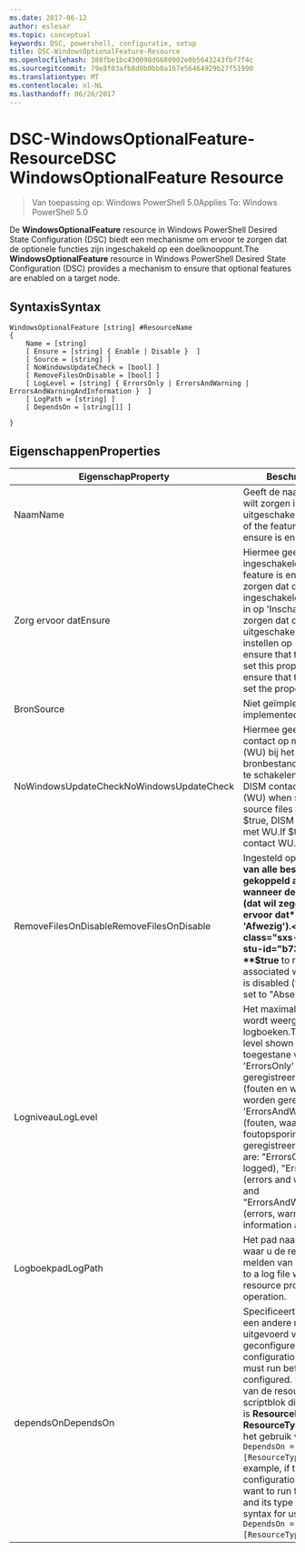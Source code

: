 ```yaml
---
ms.date: 2017-06-12
author: eslesar
ms.topic: conceptual
keywords: DSC, powershell, configuratie, setup
title: DSC-WindowsOptionalFeature-Resource
ms.openlocfilehash: 388fbe1bc430098d6680902e0b5643243fbf7f4c
ms.sourcegitcommit: 79e8f03afb8d0b0bb0a167e56464929b27f51990
ms.translationtype: MT
ms.contentlocale: nl-NL
ms.lasthandoff: 06/26/2017
---
```

# <a name="dsc-windowsoptionalfeature-resource"></a><span data-ttu-id="b73c9-103">DSC-WindowsOptionalFeature-Resource</span><span class="sxs-lookup"><span data-stu-id="b73c9-103">DSC WindowsOptionalFeature Resource</span></span>

> <span data-ttu-id="b73c9-104">Van toepassing op: Windows PowerShell 5.0</span><span class="sxs-lookup"><span data-stu-id="b73c9-104">Applies To: Windows PowerShell 5.0</span></span>

<span data-ttu-id="b73c9-105">De **WindowsOptionalFeature** resource in Windows PowerShell Desired State Configuration (DSC) biedt een mechanisme om ervoor te zorgen dat de optionele functies zijn ingeschakeld op een doelknooppunt.</span><span class="sxs-lookup"><span data-stu-id="b73c9-105">The **WindowsOptionalFeature** resource in Windows PowerShell Desired State Configuration (DSC) provides a mechanism to ensure that optional features are enabled on a target node.</span></span>

## <a name="syntax"></a><span data-ttu-id="b73c9-106">Syntaxis</span><span class="sxs-lookup"><span data-stu-id="b73c9-106">Syntax</span></span>

```
WindowsOptionalFeature [string] #ResourceName
{
    Name = [string]
    [ Ensure = [string] { Enable | Disable }  ]
    [ Source = [string] ]
    [ NoWindowsUpdateCheck = [bool] ]
    [ RemoveFilesOnDisable = [bool] ]
    [ LogLevel = [string] { ErrorsOnly | ErrorsAndWarning | ErrorsAndWarningAndInformation }  ]
    [ LogPath = [string] ]
    [ DependsOn = [string[]] ]
    
}
```

## <a name="properties"></a><span data-ttu-id="b73c9-107">Eigenschappen</span><span class="sxs-lookup"><span data-stu-id="b73c9-107">Properties</span></span>

|  <span data-ttu-id="b73c9-108">Eigenschap</span><span class="sxs-lookup"><span data-stu-id="b73c9-108">Property</span></span>  |  <span data-ttu-id="b73c9-109">Beschrijving</span><span class="sxs-lookup"><span data-stu-id="b73c9-109">Description</span></span>   | 
|---|---| 
| <span data-ttu-id="b73c9-110">Naam</span><span class="sxs-lookup"><span data-stu-id="b73c9-110">Name</span></span>| <span data-ttu-id="b73c9-111">Geeft de naam van de functie die u wilt zorgen is ingeschakeld of uitgeschakeld.</span><span class="sxs-lookup"><span data-stu-id="b73c9-111">Indicates the name of the feature that you want to ensure is enabled or disabled.</span></span>| 
| <span data-ttu-id="b73c9-112">Zorg ervoor dat</span><span class="sxs-lookup"><span data-stu-id="b73c9-112">Ensure</span></span>| <span data-ttu-id="b73c9-113">Hiermee geeft u op of de functie is ingeschakeld.</span><span class="sxs-lookup"><span data-stu-id="b73c9-113">Specifies whether the feature is enabled.</span></span> <span data-ttu-id="b73c9-114">Om ervoor te zorgen dat de functie is ingeschakeld, stel deze eigenschap in op 'Inschakelen' om ervoor te zorgen dat de functie is uitgeschakeld, de eigenschap instellen op 'Uitschakelen'.</span><span class="sxs-lookup"><span data-stu-id="b73c9-114">To ensure that the feature is enabled, set this property to "Enable" To ensure that the feature is disabled, set the property to "Disable".</span></span>|
| <span data-ttu-id="b73c9-115">Bron</span><span class="sxs-lookup"><span data-stu-id="b73c9-115">Source</span></span>| <span data-ttu-id="b73c9-116">Niet geïmplementeerd.</span><span class="sxs-lookup"><span data-stu-id="b73c9-116">Not implemented.</span></span>|
| <span data-ttu-id="b73c9-117">NoWindowsUpdateCheck</span><span class="sxs-lookup"><span data-stu-id="b73c9-117">NoWindowsUpdateCheck</span></span>| <span data-ttu-id="b73c9-118">Hiermee geeft u op of DISM neemt contact op met Windows Update (WU) bij het zoeken naar de bronbestanden van een functie in te schakelen.</span><span class="sxs-lookup"><span data-stu-id="b73c9-118">Specifies whether DISM contacts Windows Update (WU) when searching for the source files to enable a feature.</span></span> <span data-ttu-id="b73c9-119">Als $true, DISM niet contact opneemt met WU.</span><span class="sxs-lookup"><span data-stu-id="b73c9-119">If $true, DISM does not contact WU.</span></span>|
| <span data-ttu-id="b73c9-120">RemoveFilesOnDisable</span><span class="sxs-lookup"><span data-stu-id="b73c9-120">RemoveFilesOnDisable</span></span>| <span data-ttu-id="b73c9-121">Ingesteld op **$true** verwijderen van alle bestanden die zijn gekoppeld aan de functie wanneer deze is uitgeschakeld (dat wil zeggen, wanneer **Zorg ervoor dat** is ingesteld op 'Afwezig').</span><span class="sxs-lookup"><span data-stu-id="b73c9-121">Set to **$true** to remove all files associated with the feature when it is disabled (that is, when **Ensure** is set to "Absent").</span></span>|
| <span data-ttu-id="b73c9-122">Logniveau</span><span class="sxs-lookup"><span data-stu-id="b73c9-122">LogLevel</span></span>| <span data-ttu-id="b73c9-123">Het maximale uitvoerniveau op die wordt weergegeven in de logboeken.</span><span class="sxs-lookup"><span data-stu-id="b73c9-123">The maximum output level shown in the logs.</span></span> <span data-ttu-id="b73c9-124">De toegestane waarden zijn: 'ErrorsOnly' (alleen fouten worden geregistreerd), 'ErrorsAndWarning' (fouten en waarschuwingen worden geregistreerd), en 'ErrorsAndWarningAndInformation' (fouten, waarschuwingen en foutopsporingsinformatie worden geregistreerd).</span><span class="sxs-lookup"><span data-stu-id="b73c9-124">The accepted values are: "ErrorsOnly" (only errors are logged), "ErrorsAndWarning" (errors and warnings are logged), and "ErrorsAndWarningAndInformation" (errors, warnings, and debug information are logged).</span></span>|
| <span data-ttu-id="b73c9-125">Logboekpad</span><span class="sxs-lookup"><span data-stu-id="b73c9-125">LogPath</span></span>| <span data-ttu-id="b73c9-126">Het pad naar een logboekbestand waar u de resourceprovider aan te melden van de bewerking.</span><span class="sxs-lookup"><span data-stu-id="b73c9-126">The path to a log file where you want the resource provider to log the operation.</span></span>| 
| <span data-ttu-id="b73c9-127">dependsOn</span><span class="sxs-lookup"><span data-stu-id="b73c9-127">DependsOn</span></span>| <span data-ttu-id="b73c9-128">Specificeert dat de configuratie van een andere resource moet worden uitgevoerd voordat deze bron is geconfigureerd.</span><span class="sxs-lookup"><span data-stu-id="b73c9-128">Specifies that the configuration of another resource must run before this resource is configured.</span></span> <span data-ttu-id="b73c9-129">Bijvoorbeeld, als de ID van de resourceconfiguratie scriptblok die u wilt uitvoeren eerst is __ResourceName__ en het type __ResourceType__, de syntaxis voor het gebruik van deze eigenschap is `DependsOn = "[ResourceType]ResourceName"`.</span><span class="sxs-lookup"><span data-stu-id="b73c9-129">For example, if the ID of the resource configuration script block that you want to run first is __ResourceName__ and its type is __ResourceType__, the syntax for using this property is `DependsOn = "[ResourceType]ResourceName"`.</span></span>| 
 



